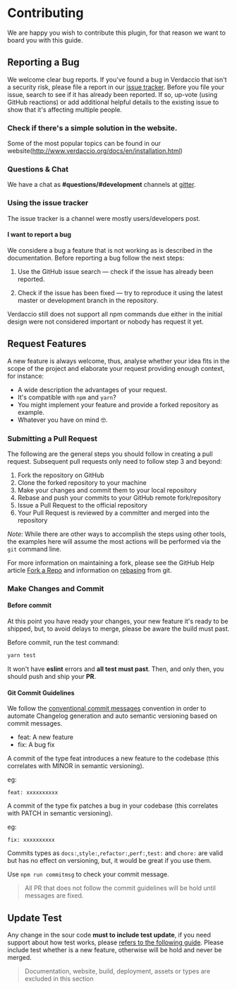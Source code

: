 # Contributing

We are happy you wish to contribute this plugin, for that reason we want to board you with this guide.

## Reporting a Bug

We welcome clear bug reports. If you've found a bug in Verdaccio that isn't a security risk, please file a report in our [issue tracker](https://github.com/verdaccio/verdaccio-htpasswd/issues). Before you file your issue, search to see if it has already been reported. If so, up-vote (using GitHub reactions) or add additional helpful details to the existing issue to show that it's affecting multiple people.

### Check if there's a simple solution in the website.

Some of the most popular topics can be found in our website(http://www.verdaccio.org/docs/en/installation.html)

### Questions & Chat

We have a chat as **#questions/#development** channels at  [gitter](https://gitter.im/verdaccio/).

### Using the issue tracker

The issue tracker is a channel were mostly users/developers post.

#### I want to report a bug

We considere a bug a feature that is not working as is described in the documentation. Before reporting a bug follow the next steps:

1. Use the GitHub issue search — check if the issue has already been reported.

2. Check if the issue has been fixed — try to reproduce it using the latest master or development branch in the repository.

Verdaccio still does not support all npm commands due either in the initial design were not considered important or nobody has request it yet.

## Request Features

A new feature is always welcome, thus, analyse whether your idea fits in the scope of the project and elaborate your request providing enough context, for instance:

* A wide description the advantages of your request.
* It's compatible with `npm` and `yarn`?
* You might implement your feature and provide a forked repository as example.
* Whatever you have on mind 🤓.

### Submitting a Pull Request
The following are the general steps you should follow in creating a pull request.  Subsequent pull requests only need
to follow step 3 and beyond:

1. Fork the repository on GitHub
2. Clone the forked repository to your machine
3. Make your changes and commit them to your local repository
4. Rebase and push your commits to your GitHub remote fork/repository
5. Issue a Pull Request to the official repository
6. Your Pull Request is reviewed by a committer and merged into the repository

*Note*: While there are other ways to accomplish the steps using other tools, the examples here will assume the most
actions will be performed via the `git` command line.

For more information on maintaining a fork, please see the GitHub Help article [Fork a Repo](https://help.github.com/articles/fork-a-repo/) and information on
[rebasing](https://git-scm.com/book/en/v2/Git-Branching-Rebasing) from git.

### Make Changes and Commit

#### Before commit

At this point you have ready your changes, your new feature it's ready to be shipped, but, to avoid delays to merge, please be aware the build must past.

Before commit, run the test command:

```bash
yarn test
```
It won't have **eslint** errors and **all test must past**. Then, and only then, you should push and ship your **PR**.

#### Git Commit Guidelines

We follow the [conventional commit messages](https://conventionalcommits.org/) convention in order to automate Changelog generation and auto semantic versioning based on commit messages.

* feat: A new feature
* fix: A bug fix

A commit of the type feat introduces a new feature to the codebase (this correlates with MINOR in semantic versioning).

eg:
```
feat: xxxxxxxxxx
````

A commit of the type fix patches a bug in your codebase (this correlates with PATCH in semantic versioning).

eg:
```
fix: xxxxxxxxxx
````

Commits types as `docs:`,`style:`,`refactor:`,`perf:`,`test:` and `chore:` are valid but has no effect on versioning, but, it would be great if you use them.

Use `npm run commitmsg` to check your commit message.

> All PR that does not follow the commit guidelines will be hold until messages are fixed.

## Update Test

Any change in the sour code **must to include test update**, if you need support about how test works, please [refers to the following guide](https://github.com/verdaccio/verdaccio/wiki/Running-and-Debugging-tests). Please include test whether is a new feature, otherwise will be hold and never be merged.

> Documentation, website, build, deployment, assets  or types are excluded in this section

